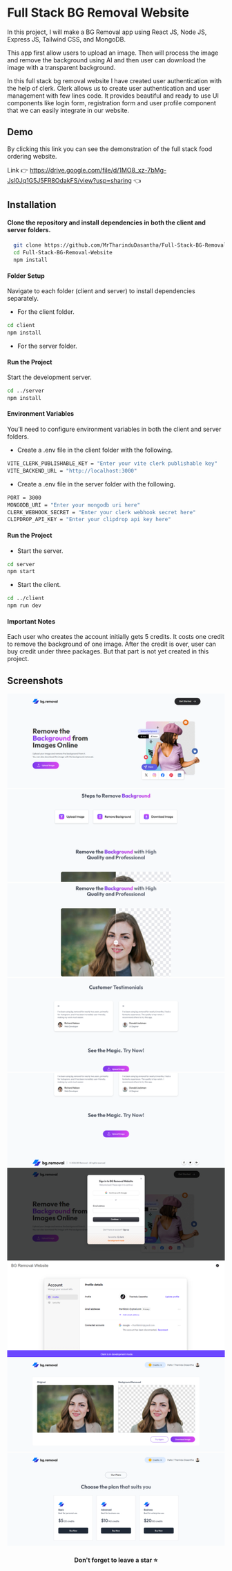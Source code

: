 # Full Stack BG Removal Website

In this project, I will make a BG Removal app using React JS, Node JS, Express JS, Tailwind CSS, and MongoDB.

This app first allow users to upload an image. Then will process the image and remove the background using AI and then user can download the image with a transparent background.

In this full stack bg removal website I have created user authentication with the help of clerk. Clerk allows us to create user authentication and user management with few lines code. It provides beautiful and ready to use UI components like login form, registration form and user profile component that we can easily integrate in our website.


## Demo

By clicking this link you can see the demonstration of the full stack food ordering website.

Link 👉 https://drive.google.com/file/d/1MO8_xz-7bMg-Jsl0Jq1G5J5FR8OdakFS/view?usp=sharing 👈


## Installation

#### Clone the repository and install dependencies in both the client and server folders.
```bash
  git clone https://github.com/MrTharinduDasantha/Full-Stack-BG-Removal-Website.git
  cd Full-Stack-BG-Removal-Website
  npm install
```
#### Folder Setup
Navigate to each folder (client and server) to install dependencies separately.
- For the client folder.
```bash
cd client
npm install
```
- For the server folder.
#### Run the Project
Start the development server.
```bash
cd ../server
npm install
```
#### Environment Variables
You’ll need to configure environment variables in both the client and server folders.
- Create a .env file in the client folder with the following.
```bash
VITE_CLERK_PUBLISHABLE_KEY = "Enter your vite clerk publishable key"
VITE_BACKEND_URL = "http://localhost:3000"
```
- Create a .env file in the server folder with the following.
```bash
PORT = 3000
MONGODB_URI = "Enter your mongodb uri here"
CLERK_WEBHOOK_SECRET = "Enter your clerk webhook secret here"
CLIPDROP_API_KEY = "Enter your clipdrop api key here"
```
#### Run the Project
- Start the server.
```bash
cd server
npm start
```
- Start the client.
```bash
cd ../client
npm run dev
```
#### Important Notes
Each user who creates the account initially gets 5 credits. It costs one credit to remove the background of one image. After the credit is over, user can buy credit under three packages. But that part is not yet created in this project.


## Screenshots

![image alt](https://github.com/MrTharinduDasantha/Full-Stack-BG-Removal-App/blob/8276999ede81e7fe50968854837509df7465a6db/Img%20-%201.png)
![image alt](https://github.com/MrTharinduDasantha/Full-Stack-BG-Removal-App/blob/8276999ede81e7fe50968854837509df7465a6db/Img%20-%202.png)
![image alt](https://github.com/MrTharinduDasantha/Full-Stack-BG-Removal-App/blob/8276999ede81e7fe50968854837509df7465a6db/Img%20-%203.png)
![image alt](https://github.com/MrTharinduDasantha/Full-Stack-BG-Removal-App/blob/8276999ede81e7fe50968854837509df7465a6db/Img%20-%204.png)
![image alt](https://github.com/MrTharinduDasantha/Full-Stack-BG-Removal-App/blob/8276999ede81e7fe50968854837509df7465a6db/Img%20-%205.png)
![image alt](https://github.com/MrTharinduDasantha/Full-Stack-BG-Removal-App/blob/8276999ede81e7fe50968854837509df7465a6db/Img%20-%206.png)
![image alt](https://github.com/MrTharinduDasantha/Full-Stack-BG-Removal-App/blob/8276999ede81e7fe50968854837509df7465a6db/Img%20-%207.png)
![image alt](https://github.com/MrTharinduDasantha/Full-Stack-BG-Removal-App/blob/8276999ede81e7fe50968854837509df7465a6db/Img%20-%208.png)
![image alt](https://github.com/MrTharinduDasantha/Full-Stack-BG-Removal-App/blob/8276999ede81e7fe50968854837509df7465a6db/Img%20-%209.png)

<h4 align="center"> Don't forget to leave a star ⭐️ </h4>

